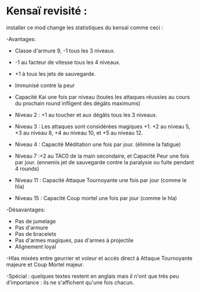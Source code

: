 # Kensaï revisité :

installer ce mod change les statistiques du kensaï comme ceci :

-Avantages:
- Classe d'armure 9, -1 tous les 3 niveaux.
- -1 au facteur de vitesse tous les 4 niveaux.
- +1 à tous les jets de sauvegarde.
- Immunisé contre la peur
- Capacité Kai une fois par niveau (toutes les attaques réussies au cours du prochain round infligent des dégâts maximums)

- Niveau 2 : +1 au toucher et aux dégâts tous les 3 niveaux.
- Niveau 3 : Les attaques sont considérées magiques +1. +2 au niveau 5, +3 au niveau 8, +4 au niveau 10, et +5 au niveau 12. 
- Niveau 4 : Capacité Méditation une fois par jour. (élimine la fatigue)
- Niveau 7 :+2 au TAC0 de la main secondaire, et Capacité Peur une fois par jour. (ennemis jet de sauvegarde contre la paralysie ou fuite pendant 4 rounds)
- Niveau 11 : Capacité Attaque Tournoyante une fois par jour (comme le hla)
- Niveau 15 : Capacité Coup mortel une fois par jour (comme le hla)
  
-Désavantages:
- Pas de jumelage
- Pas d'armure
- Pas de bracelets
- Pas d'armes magiques, pas d'armes à projectile
- Alignement loyal

-Hlas mixées entre geurrier et voleur et accés direct à Attaque Tournoyante majeure et Coup Mortel majeur.


-Spécial : quelques textes restent en anglais mais il n'ont que très peu d'importance : ils ne s'affichent qu'une fois chacun.
